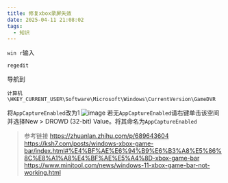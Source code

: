 ```yaml
---
title: 修复xbox录屏失效
date: 2025-04-11 21:08:02
tags:
  - 知识
---
```

`win r`输入
```
regedit
```
导航到
```
计算机\HKEY_CURRENT_USER\Software\Microsoft\Windows\CurrentVersion\GameDVR
```
将`AppCaptureEnabled`改为1
![image](https://img.zmal.top/20250411/image.70aiupf3bi.jpg)
若无`AppCaptureEnabled`请右键单击该空间并选择New > DROWD (32-bit) Value。将其命名为`AppCaptureEnabled`

>参考链接
https://zhuanlan.zhihu.com/p/689643604
https://ksh7.com/posts/windows-xbox-game-bar/index.html#%E4%BF%AE%E6%94%B9%E6%B3%A8%E5%86%8C%E8%A1%A8%E4%BF%AE%E5%A4%8D-xbox-game-bar
https://www.minitool.com/news/windows-11-xbox-game-bar-not-working.html
>